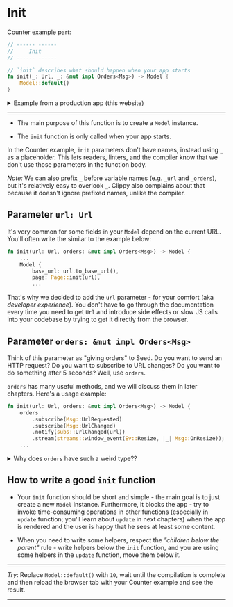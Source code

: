 # Init

Counter example part:

```rust
// ------ ------
//     Init
// ------ ------

// `init` describes what should happen when your app starts
fn init(_: Url, _: &mut impl Orders<Msg>) -> Model {
    Model::default()
}
```

<details>
<summary>Example from a production app (this website)</summary>

```rust
fn init(url: Url, orders: &mut impl Orders<Msg>) -> Model {
    orders.subscribe(Msg::UrlChanged);

    let guides = guide::guides();
    let mut selected_seed_version = DEFAULT_SEED_VERSION;

    Model {
        base_url: url.to_base_url(),
        page: Page::init(url, &guides, &mut selected_seed_version),
        selected_seed_version,
        guide_list_visibility: Hidden,
        menu_visibility: Hidden,
        in_prerendering: is_in_prerendering(),
        guides,
        search_query: String::new(),
        matched_guides: Vec::new(),
        mode: load_config().mode,
    }
}
```

</details>

---

- The main purpose of this function is to create a `Model` instance.

- The `init` function is only called when your app starts.

In the Counter example, `init` parameters don't have names, instead using `_` as a placeholder. This lets readers, linters, and the compiler know that we don't use those parameters in the function body. 

_Note:_ We can also prefix `_` before variable names (e.g. `_url` and `_orders`), but it's relatively easy to overlook `_`. Clippy also complains about that because it doesn't ignore prefixed names, unlike the compiler.

## Parameter `url: Url`

It's very common for some fields in your `Model` depend on the current URL.
You'll often write the similar to the example below:
```rust
fn init(url: Url, orders: &mut impl Orders<Msg>) -> Model {
    ...
    Model {
        base_url: url.to_base_url(),
        page: Page::init(url),
        ...
```
That's why we decided to add the `url` parameter - for your comfort (aka _developer experience_). You don't have to go through the documentation every time you need to get `Url` and introduce side effects or slow JS calls into your codebase by trying to get it directly from the browser.

## Parameter `orders: &mut impl Orders<Msg>`

Think of this parameter as "giving orders" to Seed. Do you want to send an HTTP request? Do you want to subscribe to URL changes? Do you want to do something after 5 seconds? Well, use `orders`.

`orders` has many useful methods, and we will discuss them in later chapters. Here's a usage example:

```rust
fn init(url: Url, orders: &mut impl Orders<Msg>) -> Model {
    orders
        .subscribe(Msg::UrlRequested)
        .subscribe(Msg::UrlChanged)
        .notify(subs::UrlChanged(url))
        .stream(streams::window_event(Ev::Resize, |_| Msg::OnResize));
    ...
```

<details>
<summary>Why does <code>orders</code> have such a weird type??</summary>

Well, let me explain why it doesn't have a simpler type. There are possible options: 

1. Without `&mut`
   - `fn init(_: Url, orders: impl Orders<Msg>) -> Model`
   
   - `orders` contains data like a queue, and calling something like `orders.perform_cmd(.. fetch ..)` modifies the queue. We can move the queue into a wrapper with [interior mutability](https://doc.rust-lang.org/book/ch15-05-interior-mutability.html#interior-mutability-a-mutable-borrow-to-an-immutable-value), but that isn't idiomatic or explicit enough, would be slower, and is more error-prone.


1. Without `<Msg>`
   - `fn init(_: Url, orders: &mut impl Orders) -> Model`
   
   - The compiler and IDEs need help - they can't infer that our HTTP response handlers return the expected `Msg` type, and they can't show you possible options in autocomplete lists without it.
   
   - We can hide `<Msg>` through some magic provided by the [any](https://doc.rust-lang.org/std/any/) module in the standard library, but doing that would be like trying to remove static types from Rust. It's not idiomatic of course and very error-prone.

1. Without `impl`
   - `fn init(_: Url, orders: &mut Orders<Msg>) -> Model`

   - `orders` contains a reference to the `App` instance - it's required by some `orders` methods and there are some cases where it's useful for users, too. The `App` struct, however, requires multiple type parameters, and we don't want to "leak" them into `orders` - doing this would look something like `orders: &mut Orders<Msg, Model, Vec<Node<Msg>>>`. As a result, `Orders` isn't a specific type but a [trait](https://doc.rust-lang.org/book/ch10-02-traits.html#traits-defining-shared-behavior), and those extra `App` types are hidden in `Orders`'s [associated types](https://doc.rust-lang.org/book/ch19-03-advanced-traits.html#specifying-placeholder-types-in-trait-definitions-with-associated-types) with [impl](https://doc.rust-lang.org/book/ch10-02-traits.html#traits-as-parameters) help. (_Note:_ We also can't hide type parameter for `Msg` because it would cause cumbersome "type acrobatics" in your components.)

</details>

## How to write a good `init` function

- Your `init` function should be short and simple - the main goal is to just create a new `Model` instance. Furthermore, it blocks the app - try to invoke time-consuming operations in other functions (especially in `update` function; you'll learn about `update` in next chapters) when the app is rendered and the user is happy that he sees at least some content.

- When you need to write some helpers, respect the *"children below the parent"* rule - write helpers below the `init` function, and you are using some helpers in the `update` function, move them below it.

---

_Try_: Replace `Model::default()` with `10`, wait until the compilation is complete and then reload the browser tab with your Counter example and see the result.

---
